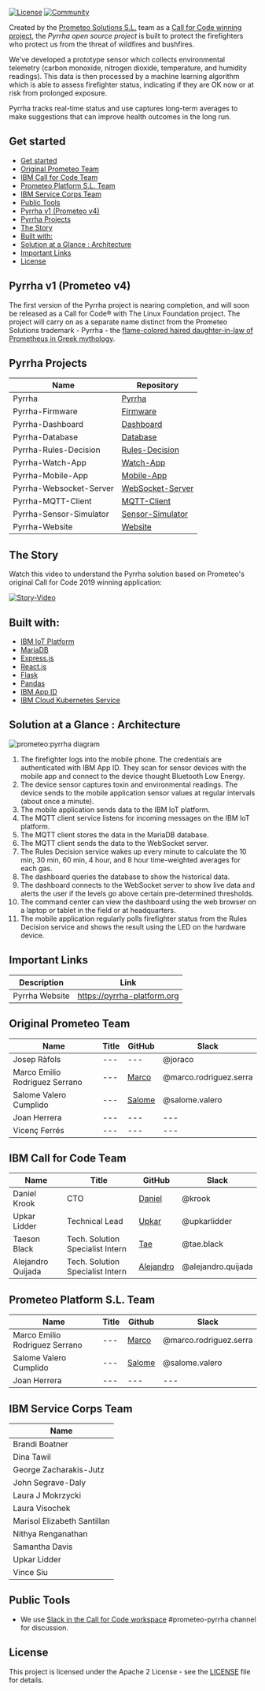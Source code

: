 [![License](https://img.shields.io/badge/License-Apache2-blue.svg)](https://www.apache.org/licenses/LICENSE-2.0) [![Community](https://img.shields.io/badge/Join-Community-blue.svg)](https://developer.ibm.com/callforcode/solutions/projects/get-started/)

Created by the [Prometeo Solutions S.L.](https://prometeoplatform.com/) team as a [Call for Code winning project](https://developer.ibm.com/callforcode/solutions/prometeo/), the *Pyrrha open source project* is built to protect the firefighters who protect us from the threat of wildfires and bushfires. 

We've developed a prototype sensor which collects environmental telemetry (carbon monoxide, nitrogen dioxide, temperature, and humidity readings). This data is then processed by a machine learning algorithm which is able to assess firefighter status, indicating if they are OK now or at risk from prolonged exposure.

Pyrrha tracks real-time status and use captures long-term averages to make suggestions that can improve health outcomes in the long run.

## Get started
- [Get started](#get-started)
- [Original Prometeo Team](#original-prometeo-team)
- [IBM Call for Code Team](#ibm-call-for-code-team)
- [Prometeo Platform S.L. Team](#prometeo-platform-sl-team)
- [IBM Service Corps Team](#ibm-service-corps-team)
- [Public Tools](#public-tools)
- [Pyrrha v1 (Prometeo v4)](#pyrrha-platform-v1-prometeo-v4)
- [Pyrrha Projects](#pyrrha-projects)
- [The Story](#the-story)
- [Built with:](#built-with)
- [Solution at a Glance : Architecture](#solution-at-a-glance--architecture)
- [Important Links](#important-links)
- [License](#license)


## Pyrrha v1 (Prometeo v4)

The first version of the Pyrrha project is nearing completion, and will soon be released as a Call for Code® with The Linux Foundation project. The project will carry on as a separate name distinct from the Prometeo Solutions trademark - Pyrrha - the [flame-colored haired daughter-in-law of Prometheus in Greek mythology](https://www.greekmythology.com/Myths/Mortals/Pyrrha/pyrrha.html).


## Pyrrha Projects
| Name | Repository |
| --- | --- |
| Pyrrha | [Pyrrha](https://github.com/Call-for-Code/Pyrrha-Platform/Pyrrha) |
| Pyrrha-Firmware| [Firmware](https://github.com/Pyrrha-Platform/Pyrrha-Firmware) |
| Pyrrha-Dashboard | [Dashboard](https://github.com/Pyrrha-Platform/Pyrrha-Dashboard) |
| Pyrrha-Database | [Database](https://github.com/Pyrrha-Platform/Pyrrha-Database) |
| Pyrrha-Rules-Decision | [Rules-Decision](https://github.com/Pyrrha-Platform/Pyrrha-Rules-Decision) |
| Pyrrha-Watch-App | [Watch-App](https://github.com/Pyrrha-Platform/Pyrrha-Watch-App) |
| Pyrrha-Mobile-App | [Mobile-App](https://github.com/Pyrrha-Platform/Pyrrha-Mobile-App) |
| Pyrrha-Websocket-Server | [WebSocket-Server](https://github.com/Pyrrha-Platform/Pyrrha-WebSocket-Server) |
| Pyrrha-MQTT-Client | [MQTT-Client](https://github.com/Pyrrha-Platform/Pyrrha-MQTT-Client) |
| Pyrrha-Sensor-Simulator | [Sensor-Simulator](https://github.com/Pyrrha-Platform/Pyrrha-Sensor-Simulator) |
| Pyrrha-Website | [Website](https://github.com/Pyrrha-Platform/Pyrrha-Website) |


## The Story 
Watch this video to understand the Pyrrha solution based on Prometeo's original Call for Code 2019 winning application:

[![Story-Video](https://user-images.githubusercontent.com/84807697/120705678-21671e80-c486-11eb-8e6c-888dc98fab23.png)](https://www.youtube.com/watch?v=vOgCOoy_Bx0)


## Built with:
- [IBM IoT Platform](https://www.ibm.com/cloud/internet-of-things)
- [MariaDB](https://mariadb.org/)
- [Express.js](https://expressjs.com/)
- [React.js](https://reactjs.org/)
- [Flask](https://palletsprojects.com/p/flask/)
- [Pandas](https://pandas.pydata.org/)
- [IBM App ID](https://www.ibm.com/cloud/app-id?lnk=STW_US_STESCH&lnk2=learn_CloudAppID&pexp=DEF&psrc=NONE&mhsrc=ibmsearch_a&mhq=app%20id%20ibm%20cloud)
- [IBM Cloud Kubernetes Service](https://www.ibm.com/cloud/kubernetes-service)


## Solution at a Glance : Architecture
![prometeo:pyrrha diagram](https://user-images.githubusercontent.com/3187457/122242264-08903d00-ce78-11eb-944f-804ba4dc683d.png)
1. The firefighter logs into the mobile phone. The credentials are authenticated with IBM App ID. They scan for sensor devices with the mobile app and connect to the device thought Bluetooth Low Energy.
2. The device sensor captures toxin and environmental readings. The device sends to the mobile application sensor values at regular intervals (about once a minute).
3. The mobile application sends data to the IBM IoT platform.
4. The MQTT client service listens for incoming messages on the IBM IoT platform.
5. The MQTT client stores the data in the MariaDB database.
6. The MQTT client sends the data to the WebSocket server.
7. The Rules Decision service wakes up every minute to calculate the 10 min, 30 min, 60 min, 4 hour, and 8 hour time-weighted averages for each gas.
8. The dashboard queries the database to show the historical data.
9. The dashboard connects to the WebSocket server to show live data and alerts the user if the levels go above certain pre-determined thresholds.
10. The command center can view the dashboard using the web browser on a laptop or tablet in the field or at headquarters.
11. The mobile application regularly polls firefighter status from the Rules Decision service and shows the result using the LED on the hardware device.


## Important Links
| Description | Link |
| --- | --- |
| Pyrrha Website| https://pyrrha-platform.org |


## Original Prometeo Team
| Name | Title | GitHub | Slack |
| --- | --- | --- | --- |
| Josep Ràfols | --- | --- | @joraco |
| Marco Emilio Rodriguez Serrano | --- | [Marco](https://github.com/mrodrise) | @marco.rodriguez.serra |
| Salome Valero Cumplido | --- | [Salome](https://github.com/svaleroc) | @salome.valero |
| Joan Herrera | --- | --- | --- |
| Vicenç Ferrés | --- | --- | --- |


## IBM Call for Code Team
| Name | Title | GitHub | Slack |
| --- | --- | --- | --- |
| Daniel Krook | CTO | [Daniel](https://github.com/krook) | @krook |
| Upkar Lidder | Technical Lead | [Upkar](https://github.com/upkarlidder) | @upkarlidder |
| Taeson Black | Tech. Solution Specialist Intern | [Tae](https://github.com/TaeBlack) | @tae.black|
| Alejandro Quijada | Tech. Solution Specialist Intern | [Alejandro](https://github.com/Aquijada52) | @alejandro.quijada |


## Prometeo Platform S.L. Team
| Name | Title | Github | Slack |
| --- | --- | --- | --- |
| Marco Emilio Rodriguez Serrano | --- | [Marco](https://github.com/mrodrise) | @marco.rodriguez.serra |
| Salome Valero Cumplido | --- | [Salome](https://github.com/svaleroc) | @salome.valero |
| Joan Herrera | --- | --- | --- |


## IBM Service Corps Team
| Name |
| --- |
| Brandi Boatner |
| Dina Tawil |
| George Zacharakis-Jutz |
| John Segrave-Daly |
| Laura J Mokrzycki |
| Laura Visochek |
| Marisol Elizabeth Santillan |
| Nithya Renganathan |
| Samantha Davis |
| Upkar Lidder |
| Vince Siu |


## Public Tools

* We use [Slack in the Call for Code workspace](https://callforcode.org/slack) #prometeo-pyrrha channel for discussion.


## License
This project is licensed under the Apache 2 License - see the [LICENSE](https://github.com/Pyrrha-Platform/Pyrrha/blob/main/LICENSE) file for details.

